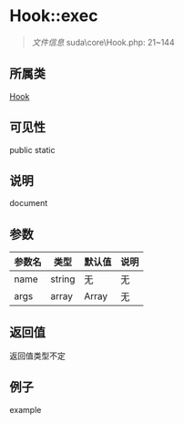 # Hook::exec

> *文件信息* suda\core\Hook.php: 21~144
## 所属类 

[Hook](../Hook.md)

## 可见性

  public  static
## 说明

document

## 参数

| 参数名 | 类型 | 默认值 | 说明 |
|--------|-----|-------|-------|
| name |  string | 无 | 无 |
| args |  array | Array | 无 |

## 返回值
返回值类型不定

## 例子

example